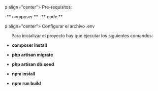 p align="center">
Pre-requisitos:
</p>
-** composer **
-** node **

p align="center">
Configurar el archivo .env
</p>

<p align="center">
Para inicializar el proyecto hay que ejecutar los siguientes comandos:
</p>

- **composer install**
- **php artisan migrate**
- **php artisan db:seed**

- **npm install**
- **npm run build**

